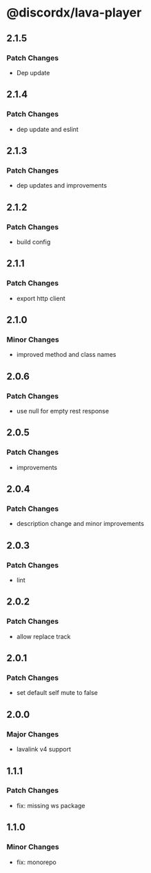 # @discordx/lava-player

## 2.1.5

### Patch Changes

- Dep update

## 2.1.4

### Patch Changes

- dep update and eslint

## 2.1.3

### Patch Changes

- dep updates and improvements

## 2.1.2

### Patch Changes

- build config

## 2.1.1

### Patch Changes

- export http client

## 2.1.0

### Minor Changes

- improved method and class names

## 2.0.6

### Patch Changes

- use null for empty rest response

## 2.0.5

### Patch Changes

- improvements

## 2.0.4

### Patch Changes

- description change and minor improvements

## 2.0.3

### Patch Changes

- lint

## 2.0.2

### Patch Changes

- allow replace track

## 2.0.1

### Patch Changes

- set default self mute to false

## 2.0.0

### Major Changes

- lavalink v4 support

## 1.1.1

### Patch Changes

- fix: missing ws package

## 1.1.0

### Minor Changes

- fix: monorepo

